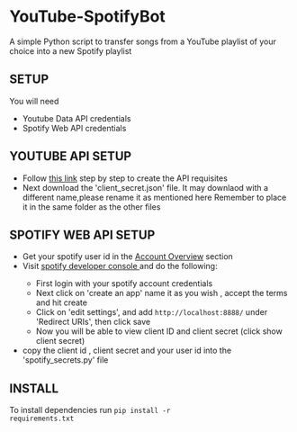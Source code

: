 # YouTube-SpotifyBot
A simple Python script to transfer songs from a YouTube playlist of your choice into a new Spotify playlist

## SETUP
You will need
<ul>
<li>Youtube Data API credentials</li>
<li>Spotify Web API credentials</li>
</ul>

## YOUTUBE API SETUP
<ul>
<li>Follow <a href="https://developers.google.com/youtube/v3/getting-started/">this link</a> step by step to create the API requisites</li>
<li>Next download the 'client_secret.json' file.
It may downlaod with a different name,please rename it as mentioned here
Remember to place it in the same folder as the other files</li>
</ul>


## SPOTIFY WEB API SETUP
<ul>
<li>Get your spotify user id in the <a href="https://www.spotify.com/us/account/overview/">Account Overview</a> section</li>
<li>Visit <a href="https://developer.spotify.com/dashboard/login">spotify developer console </a> and do the following:</li>
  <ul>
  <li> First login with your spotify account credentials</li>
  <li> Next click on 'create an app' name it as you wish , accept the terms and hit create</li>
  <li> Click on 'edit settings', and add <code>http://localhost:8888/</code> under 'Redirect URIs', then click save</li>
  <li> Now you will be able to view client ID and client secret (click show client secret)</li>
  </ul>
<li>copy the client id , client secret and your user id into the 'spotify_secrets.py' file</li>
</ul>

## INSTALL
To install dependencies run
<code>pip install -r requirements.txt</code>




[this link]: <https://developers.google.com/youtube/v3/getting-started/>
[Account Overview]: <https://www.spotify.com/us/account/overview/>
[spotify developer console]: <https://developer.spotify.com/dashboard/login>
